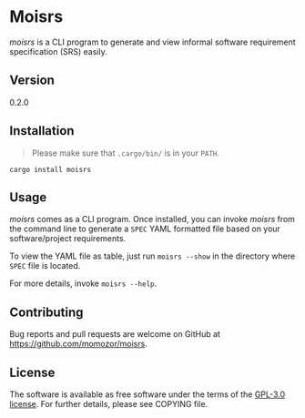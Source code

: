 # Moisrs

*moisrs* is a CLI program to generate and view informal software requirement
specification (SRS) easily.


## Version

0.2.0


## Installation

> Please make sure that `.cargo/bin/` is in your `PATH`.

`cargo install moisrs`


## Usage

*moisrs* comes as a CLI program.
Once installed, you can invoke *moisrs* from the command line to generate a
`SPEC` YAML formatted file based on your software/project requirements.

To view the YAML file as table, just run `moisrs --show` in the directory
where `SPEC` file is located.

For more details, invoke `moisrs --help`.


## Contributing

Bug reports and pull requests are welcome on GitHub
at https://github.com/momozor/moisrs.


## License

The software is available as free software under the terms of
the [GPL-3.0 license](https://www.gnu.org/licenses/gpl-3.0.en.html).
For further details, please see COPYING file.
